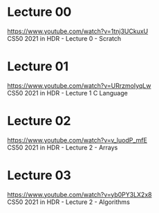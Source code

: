 # Lecture 00
https://www.youtube.com/watch?v=1tnj3UCkuxU<br>
CS50 2021 in HDR - Lecture 0 - Scratch<br>

# Lecture 01
https://www.youtube.com/watch?v=URrzmoIyqLw<br>
CS50 2021 in HDR - Lecture 1 C Language<br>

# Lecture 02
https://www.youtube.com/watch?v=v_luodP_mfE<br>
CS50 2021 in HDR - Lecture 2 - Arrays<br>

# Lecture 03
https://www.youtube.com/watch?v=yb0PY3LX2x8<br>
CS50 2021 in HDR - Lecture 2 - Algorithms<br>
